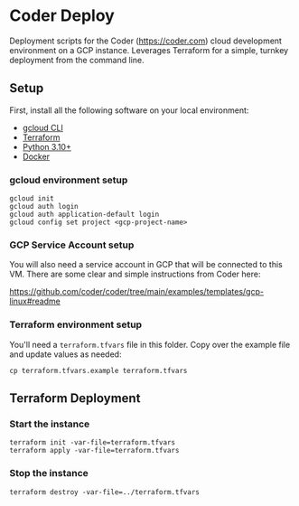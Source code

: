 # Coder Deploy

Deployment scripts for the Coder (https://coder.com) cloud development environment on a GCP instance. Leverages Terraform for a simple, turnkey deployment from the command line.

## Setup

First, install all the following software on your local environment:
- [gcloud CLI](https://cloud.google.com/sdk/docs/install)
- [Terraform](https://developer.hashicorp.com/terraform/install)
- [Python 3.10+](https://www.python.org/downloads/)
- [Docker](https://docs.docker.com/engine/install/)

### gcloud environment setup

    gcloud init
    gcloud auth login
    gcloud auth application-default login
    gcloud config set project <gcp-project-name>

### GCP Service Account setup

You will also need a service account in GCP that will be connected to this VM. There are some clear and simple instructions from Coder here:

https://github.com/coder/coder/tree/main/examples/templates/gcp-linux#readme

### Terraform environment setup

You'll need a `terraform.tfvars` file in this folder. Copy over the example file and update values as needed:

    cp terraform.tfvars.example terraform.tfvars

## Terraform Deployment

### Start the instance

    terraform init -var-file=terraform.tfvars
    terraform apply -var-file=terraform.tfvars

### Stop the instance

    terraform destroy -var-file=../terraform.tfvars
